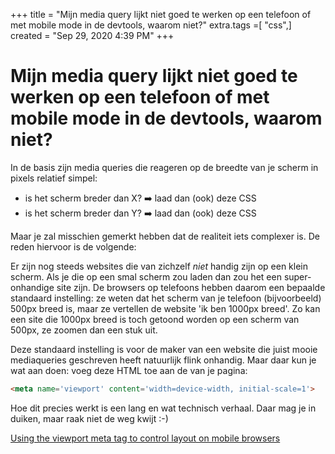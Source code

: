 +++
title = "Mijn media query lijkt niet goed te werken op een telefoon of met mobile mode in de devtools, waarom niet?"
extra.tags =[ "css",]
created = "Sep 29, 2020 4:39 PM"
+++
# Mijn media query lijkt niet goed te werken op een telefoon of met mobile mode in de devtools, waarom niet?


In de basis zijn media queries die reageren op de breedte van je scherm in pixels relatief simpel:

- is het scherm breder dan X? ➡️ laad dan (ook) deze CSS
- is het scherm breder dan Y? ➡️ laad dan (ook) deze CSS

Maar je zal misschien gemerkt hebben dat de realiteit iets complexer is. De reden hiervoor is de volgende:

Er zijn nog steeds websites die van zichzelf *niet* handig zijn op een klein scherm. Als je die op een smal scherm zou laden dan zou het een super-onhandige site zijn. De browsers op telefoons hebben daarom een bepaalde standaard instelling: ze weten dat het scherm van je telefoon (bijvoorbeeld) 500px breed is, maar ze vertellen de website 'ik ben 1000px breed'. Zo kan een site die 1000px breed is toch getoond worden op een scherm van 500px, ze zoomen dan een stuk uit. 

Deze standaard instelling is voor de maker van een website die juist mooie mediaqueries geschreven heeft natuurlijk flink onhandig. Maar daar kun je wat aan doen: voeg deze HTML toe aan de <head> van je pagina:

```html
<meta name='viewport' content='width=device-width, initial-scale=1'>
```

Hoe dit precies werkt is een lang en wat technisch verhaal. Daar mag je in duiken, maar raak niet de weg kwijt :-) 

[Using the viewport meta tag to control layout on mobile browsers](https://developer.mozilla.org/en-US/docs/Mozilla/Mobile/Viewport_meta_tag)
